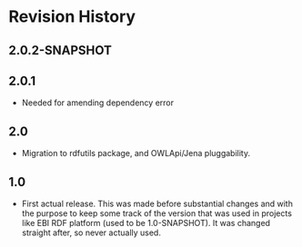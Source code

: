 # Revision History

## 2.0.2-SNAPSHOT

## 2.0.1

  * Needed for amending dependency error 
  
## 2.0

  * Migration to rdfutils package, and OWLApi/Jena pluggability.

## 1.0

  * First actual release. This was made before substantial changes and with the purpose to keep some 
  track of the version that was used in projects like EBI RDF platform (used to be 1.0-SNAPSHOT). It was 
  changed straight after, so never actually used.
  